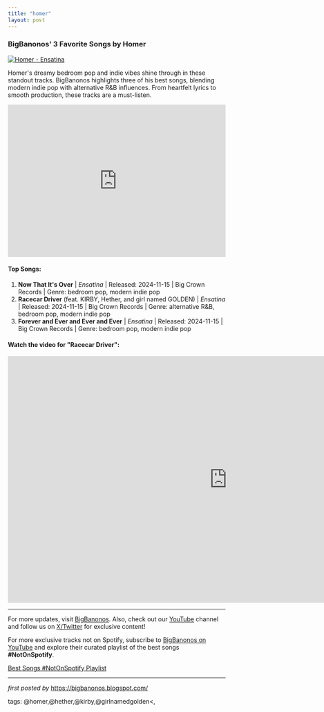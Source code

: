 ```yaml
---
title: "homer"
layout: post
---
```

<h3>BigBanonos' 3 Favorite Songs by Homer</h3> <!-- Featured Image -->
<div > <a href="https://i.scdn.co/image/ab676161000051744b5506fe3813372985ccc503" target="_blank"> <img src="https://i.scdn.co/image/ab676161000051744b5506fe3813372985ccc503" alt="Homer - Ensatina"> </a>
</div> <!-- Introductory Text -->
<p>Homer's dreamy bedroom pop and indie vibes shine through in these standout tracks. BigBanonos highlights three of his best songs, blending modern indie pop with alternative R&B influences. From heartfelt lyrics to smooth production, these tracks are a must-listen.</p> <!-- Spotify Playlist Embed -->
<div > <iframe src="https://open.spotify.com/embed/playlist/1YOznCUd3oyCnzeQpamns8?utm_source=generator" width="100%" height="352" frameBorder="0" allowfullscreen="" allow="autoplay; clipboard-write; encrypted-media; fullscreen; picture-in-picture" loading="lazy"></iframe>
</div> <!-- Song List -->
<h4>Top Songs:</h4>
<ol> <li><strong>Now That It's Over</strong> | <em>Ensatina</em> | Released: 2024-11-15 | Big Crown Records | Genre: bedroom pop, modern indie pop</li> <li><strong>Racecar Driver</strong> (feat. KIRBY, Hether, and girl named GOLDEN) | <em>Ensatina</em> | Released: 2024-11-15 | Big Crown Records | Genre: alternative R&B, bedroom pop, modern indie pop</li> <li><strong>Forever and Ever and Ever and Ever</strong> | <em>Ensatina</em> | Released: 2024-11-15 | Big Crown Records | Genre: bedroom pop, modern indie pop</li>
</ol> <!-- YouTube Video Embed -->
<h4>Watch the video for "Racecar Driver":</h4>
<div > <iframe width="1013" height="570" src="https://www.youtube.com/embed/QjDnBvyjidc" title="Homer feat KIRBY, Hether, and girl named GOLDEN - Racecar Driver (Official Music Video)" frameborder="0" allow="accelerometer; autoplay; clipboard-write; encrypted-media; gyroscope; picture-in-picture; web-share" referrerpolicy="strict-origin-when-cross-origin" allowfullscreen></iframe>
</div> <!-- Footer Links -->
<hr />
<p>For more updates, visit <a href="https://bigbanonos.blogspot.com/" rel="noopener" target="_blank">BigBanonos</a>. Also, check out our <a href="https://www.youtube.com/@BigBanonos" target="_blank">YouTube</a> channel and follow us on <a href="https://x.com/bigbanonos" target="_blank">X/Twitter</a> for exclusive content!</p>


<!--Subscribe and Playlist Links-->
<div>
    <p>For more exclusive tracks not on Spotify, subscribe to <a href="https://www.youtube.com/@BigBanonos" target="_blank">BigBanonos on YouTube</a> and explore their curated playlist of the best songs <strong>#NotOnSpotify</strong>.</p>
    <p><a href="https://www.youtube.com/playlist?list=PLtuNtuTatqI0kFahUCbtbfenC_ET5O_tr" target="_blank">Best Songs #NotOnSpotify Playlist<br /></a></p></div>

<hr />

<p><em>first posted by</em> <a href="https://bigbanonos.blogspot.com/" rel="noopener" target="_new">https://bigbanonos.blogspot.com/</a></p>

<p>tags: @homer,@hether,@kirby,@girlnamedgolden<,</p>
